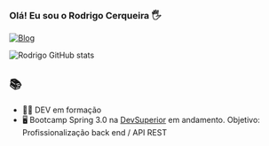 ### Olá! Eu sou o Rodrigo Cerqueira 🖐️ 

[![Blog](https://img.shields.io/badge/LinkedIn-0077B5?style=for-the-badge&logo=linkedin&logoColor=white)](https://www.linkedin.com/in/rodrigooc/)

![Rodrigo GitHub stats](https://github-readme-stats.vercel.app/api?username=newrodrigo&show_icons=true&theme=dracula)

## 📚
- 👨‍🎓 DEV em formação
- 🖥️ Bootcamp Spring 3.0 na [DevSuperior](https://devsuperior.com.br/bootcamp-spring) em andamento. 
Objetivo: Profissionalização back end / API REST


